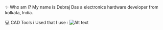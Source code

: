 ✨ Who am I?
My name is Debraj Das a electronics hardware developer from kolkata, India.

💻 CAD Tools i Used that I use :
![Alt text](https://imgs.search.brave.com/iv_fz3npIzI6XGzmizo4x_-CccVzbVphxGVlWYk8tWY/rs:fit:560:320:1/g:ce/aHR0cHM6Ly91cGxv/YWQud2lraW1lZGlh/Lm9yZy93aWtpcGVk/aWEvY29tbW9ucy90/aHVtYi81LzU5L0tp/Q2FkLUxvZ28uc3Zn/LzY0MHB4LUtpQ2Fk/LUxvZ28uc3ZnLnBu/Zw)

